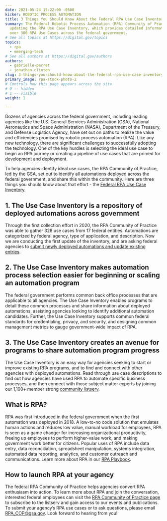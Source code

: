```yaml
---
date: 2021-05-24 15:22:00 -0500
kicker: ROBOTIC PROCESS AUTOMATION
title: 3 Things You Should Know About the Federal RPA Use Case Inventory
summary: The Federal Robotic Process Automation (RPA) Community of Practice is
  updating the RPA Use Case Inventory, which provides detailed information on
  over 300 RPA Use Cases across the federal government.
# See all topics at https://digital.gov/topics
topics:
  - rpa
  - emerging-tech
# See all authors at https://digital.gov/authors
authors:
  - gabrielle-perret
  - jonathan-clinton
slug: 3-things-you-should-know-about-the-federal-rpa-use-case-inventory
primary_image: rpa-stock-photo-2
# Controls how this page appears across the site
# 0 -- hidden
# 1 -- visible
weight: 1

---
```


Dozens of agencies across the federal government, including leading agencies like the U.S. General Services Administration (GSA), National Aeronautics and Space Administration (NASA), Department of the Treasury, and Defense Logistics Agency, have set out on paths to realize the value and efficiencies promised by robotic process automation (RPA). Like any new technology, there are significant challenges to successfully adopting the technology. One of the key hurdles is selecting the ideal use case to begin an RPA journey or creating a pipeline of use cases that are primed for development and deployment.

To help agencies identify ideal use cases, the RPA Community of Practice, led by the GSA, set out to identify all automations deployed across the federal government, and share this within the community. Here are three things you should know about that effort - the [Federal RPA Use Case Inventory](https://digital.gov/guides/rpa/rpa-use-case-inventory/).

## 1. The Use Case Inventory is a repository of deployed automations across government

Through the first collection effort in 2020, the RPA Community of Practice was able to gather 328 use cases from 17 federal entities. Automations are categorized by federal agency, type of application, and description. Now we are conducting the first update of the inventory, and are asking federal agencies to [submit newly deployed automations and update existing entries](https://feedback.gsa.gov/jfe/form/SV_5AuaO2sJP5Pbi4J).

## 2. The Use Case Inventory makes automation process selection easier for beginning or scaling an automation program

The federal government performs common back office processes that are applicable to all agencies. The Use Case Inventory enables programs to detail these common processes and share information about deployed automations, assisting agencies looking to identify additional automation candidates. Further, the Use Case Inventory supports common federal standards for credentialing, privacy, and security, and designing common management metrics to gauge government-wide impact of RPA.

## 3. The Use Case Inventory creates an avenue for programs to share automation program progress

The Use Case Inventory is an easy way for agencies seeking to start or improve existing RPA programs, and to find and connect with other agencies with deployed automations. Read through use case descriptions to find out how agencies have used RPA to automate specific business processes, and then connect with those subject matter experts by joining our 1,100+ member strong [community listserv](https://digital.gov/communities/rpa/).

## What is RPA?

RPA was first introduced in the federal government when the first automation was deployed in 2018. A low-to-no code solution that emulates human actions and reduces low value, manual workload for employees, RPA is seen as a game changer for increasing organizational productivity, freeing up employees to perform higher-value work, and making government work better for citizens. Popular uses of RPA include data entry, data reconciliation, spreadsheet manipulation, systems integration, automated data reporting, analytics, and customer outreach and communications. Learn more about RPA in our [RPA Playbook](https://digital.gov/guides/rpa/rpa-playbook/).

## How to launch RPA at your agency

The federal RPA Community of Practice helps agencies convert RPA enthusiasm into action. To learn more about RPA and join the conversation, interested federal employees can visit the [RPA Community of Practice page](https://digital.gov/communities/rpa/) to subscribe to the listserv and gain access to our events and publications. To submit your agency’s RPA use cases or to ask questions, please email [RPA_COP@gsa.gov](mailto:RPA_COP@gsa.gov). Look forward to hearing from you!

